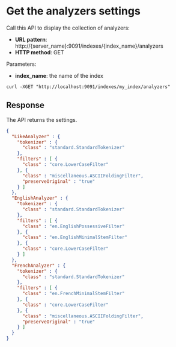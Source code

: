 # Get the analyzers settings

Call this API to display the collection of analyzers:

* **URL pattern**: http://{server_name}:9091/indexes/{index_name}/analyzers
* **HTTP method**: GET

Parameters:

* **index_name**: the name of the index

```shell
curl -XGET "http://localhost:9091/indexes/my_index/analyzers"
```

## Response

The API returns the settings.

```json
{
  "LikeAnalyzer" : {
    "tokenizer" : {
      "class" : "standard.StandardTokenizer"
    },
    "filters" : [ {
      "class" : "core.LowerCaseFilter"
    }, {
      "class" : "miscellaneous.ASCIIFoldingFilter",
      "preserveOriginal" : "true"
    } ]
  },
  "EnglishAnalyzer" : {
    "tokenizer" : {
      "class" : "standard.StandardTokenizer"
    },
    "filters" : [ {
      "class" : "en.EnglishPossessiveFilter"
    }, {
      "class" : "en.EnglishMinimalStemFilter"
    }, {
      "class" : "core.LowerCaseFilter"
    } ]
  },
  "FrenchAnalyzer" : {
    "tokenizer" : {
      "class" : "standard.StandardTokenizer"
    },
    "filters" : [ {
      "class" : "en.FrenchMinimalStemFilter"
    }, {
      "class" : "core.LowerCaseFilter"
    }, {
      "class" : "miscellaneous.ASCIIFoldingFilter",
      "preserveOriginal" : "true"
    } ]
  }
}
```
